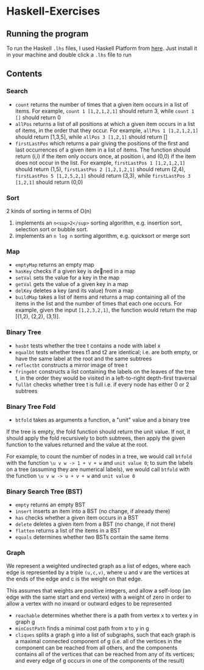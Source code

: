 # Haskell-Exercises

## Running the program

To run the Haskell `.lhs` files, I used Haskell Platform from <a href='https://www.haskell.org/platform/'>here</a>. Just install it in your machine and double click a `.lhs` file to run

## Contents

### Search

- `count` returns the number of times that a given item occurs in a list of items. For example, `count 1 [1,2,1,2,1]` should return 3, while `count 1 []` should return 0
- `allPos` returns a list of all positions at which a given item occurs in a list of items, in the order that they occur. For example, `allPos 1 [1,2,1,2,1]` should return [1,3,5], while `allPos 3 [1,2,1]` should return []
- `firstLastPos` which returns a pair giving the positions of the first and
last occurrences of a given item in a list of items. The function should return (i,i) if the item only occurs once, at position i, and (0,0) if the item does not occur in the list. For example, `firstLastPos 1 [1,2,1,2,1]` should return (1,5), `firstLastPos 2 [1,2,1,2,1]` should return (2,4), `firstLastPos 5 [1,2,5,2,1]` should return (3,3), while `firstLastPos 3 [1,2,1]` should return (0,0)

### Sort

2 kinds of sorting in terms of O(n)
1. implements an `n<sup>2</sup>` sorting algorithm, e.g. insertion sort, selection sort or bubble sort.
2. implements an `n log n` sorting algorithm, e.g. quicksort or merge sort

### Map

- `emptyMap` returns an empty map
- `hasKey` checks if a given key is dened in a map
- `setVal` sets the value for a key in the map
- `getVal` gets the value of a given key in a map
- `delKey` deletes a key (and its value) from a map
- `buildMap` takes a list of items and returns a map containing all of the items in the list and the number of times that each one occurs. For example, given the input `[1,2,3,2,1]`, the function would return the map [(1,2), (2,2), (3,1)].

### Binary Tree

- `hasbt` tests whether the tree t contains a node with label x
- `equalbt` tests whether trees t1 and t2 are identical; i.e. are both empty, or have the same label at the root and the same subtrees
- `reflectbt` constructs a mirror image of tree t
- `fringebt` constructs a list containing the labels on the leaves of the tree t, in the order they would be visited in a left-to-right depth-first traversal
- `fullbt` checks whether tree t is full i.e. if every node has either 0 or 2 subtrees

### Binary Tree Fold

- `btfold` takes as arguments a function, a "unit" value and a binary tree

If the tree is empty, the fold function should return the unit value.
If not, it should apply the fold recursively to both subtrees, then apply the given function to the values returned and the value at the root. 

For example, to count the number of nodes in a tree, we would call `btfold` with the function `\u v w -> 1 + v + w` and `unit value 0`; to sum the labels on a tree (assuming they are numerical labels), we would call `btfold` with the function `\u v w -> u + v + w` and `unit value 0`

### Binary Search Tree (BST)

- `empty` returns an empty BST
- `insert` inserts an item into a BST (no change, if already there)
- `has` checks whether a given item occurs in a BST
- `delete` deletes a given item from a BST (no change, if not there)
- `flatten` returns a list of the items in a BST
- `equals` determines whether two BSTs contain the same items

### Graph

We represent a weighted undirected graph as a list of edges, where each edge is represented by a triple `(u,c,v)`, where u and v are the vertices at the ends of the edge and c is the weight on that edge.

This assumes that weights are positive integers, and allow a self-loop (an edge with the same start and end vertex) with a weight of zero in order to allow a vertex with no inward or outward edges to be represented

- `reachable` determines whether there is a path from vertex x to vertex y in graph g
- `minCostPath` finds a minimal cost path from x to y in g
- `cliques` splits a graph g into a list of subgraphs, such that each graph is a maximal connected component of g (i.e. all of the vertices in the component can be reached from all others, and the components contains all of the vertices that can be reached from any of its vertices; and every edge of g occurs in one of the components of the result)
